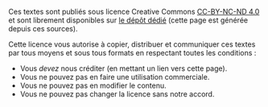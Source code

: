 Ces textes sont publiés sous licence Creative Commons [CC-BY-NC-ND 4.0](https://creativecommons.org/licenses/by-nc-nd/4.0/deed.fr) et sont librement disponibles sur [le dépôt dédié](https://github.com/vae-soli-fr/kamael) (cette page est générée depuis ces sources).

Cette licence vous autorise à copier, distribuer et communiquer ces textes par tous moyens et sous tous formats en respectant toutes les conditions :

- Vous _devez_ nous créditer (en mettant un lien vers cette page).
- Vous ne pouvez pas en faire une utilisation commerciale.
- Vous ne pouvez pas en modifier le contenu.
- Vous ne pouvez pas changer la licence sans notre accord.
